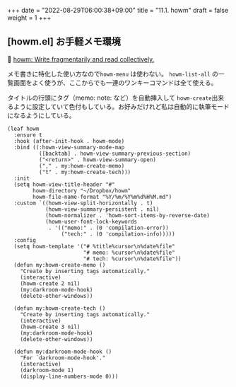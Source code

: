 +++
date = "2022-08-29T06:00:38+09:00"
title = "11.1. howm"
draft = false
weight = 1
+++

## [howm.el] お手軽メモ環境
🔗 [howm: Write fragmentarily and read collectively.](https://howm.osdn.jp/) 

メモ書きに特化した使い方なので`howm-menu` は使わない。
`howm-list-all` の一覧画面をよく使うが、ここからでも一連のワンキーコマンドは全て使える。

タイトルの行頭にタグ（memo: note: など）を自動挿入して `howm-create`出来るように設定していて色付もしている。お好みだけれど私は自動的に執筆モードになるようにしている。

```elisp
(leaf howm
  :ensure t
  :hook (after-init-hook . howm-mode)
  :bind ((:howm-view-summary-mode-map
		  ([backtab] . howm-view-summary-previous-section)
		  ("<return>" . howm-view-summary-open)
		  ("," . my:howm-create-memo)
		  ("t" . my:howm-create-tech)))
  :init
  (setq howm-view-title-header "#"
		howm-directory "~/Dropbox/howm"
		howm-file-name-format "%Y/%m/%Y%m%d%H%M.md")
  :custom `((howm-view-split-horizontally . t)
			(howm-view-summary-persistent . nil)
			(howm-normalizer . 'howm-sort-items-by-reverse-date)
			(howm-user-font-lock-keywords
			 . '(("memo:" . (0 'compilation-error))
				 ("tech:" . (0 'compilation-info)))))
  :config
  (setq howm-template '("# %title%cursor\n%date%file"
						"# memo: %cursor\n%date%file"
						"# tech: %cursor\n%date%file"))
  (defun my:howm-create-memo ()
    "Create by inserting tags automatically."
	(interactive)
	(howm-create 2 nil)
	(my:darkroom-mode-hook)
	(delete-other-windows))

  (defun my:howm-create-tech ()
    "Create by inserting tags automatically."
	(interactive)
	(howm-create 3 nil)
	(my:darkroom-mode-hook)
	(delete-other-windows))

  (defun my:darkroom-mode-hook ()
	"For `darkroom-mode-hook'."
	(interactive)
	(darkroom-mode 1)
	(display-line-numbers-mode 0)))
```
